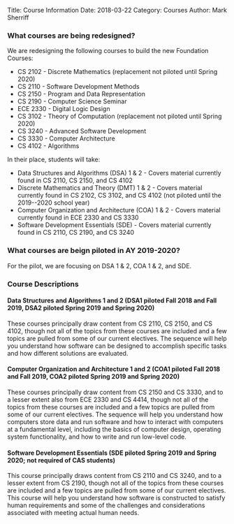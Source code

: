 Title: Course Information
Date: 2018-03-22
Category: Courses
Author: Mark Sherriff

### What courses are being redesigned?

We are redesigning the following courses to build the new Foundation Courses:

* CS 2102 - Discrete Mathematics (replacement not piloted until Spring 2020)
* CS 2110 - Software Development Methods
* CS 2150 - Program and Data Representation
* CS 2190 - Computer Science Seminar
* ECE 2330 - Digital Logic Design
* CS 3102 - Theory of Computation (replacement not piloted until Spring 2020)
* CS 3240 - Advanced Software Development
* CS 3330 - Computer Architecture
* CS 4102 - Algorithms

In their place, students will take:

* Data Structures and Algorithms (DSA) 1 & 2 - Covers material currently found in CS 2110, CS 2150, and CS 4102
* Discrete Mathematics and Theory (DMT) 1 & 2 - Covers material currently found in CS 2102, CS 3102, and CS 4102  (not piloted until the 2019--2020 school year)
* Computer Organization and Architecture (COA) 1 & 2 - Covers material currently found in ECE 2330 and CS 3330
* Software Development Essentials (SDE) - Covers material currently found in CS 2110, CS 2190, and CS 3240

### What courses are beign piloted in AY 2019-2020?

For the pilot, we are focusing on DSA 1 & 2, COA 1 & 2, and SDE.

### Course Descriptions

#### Data Structures and Algorithms 1 and 2 (DSA1 piloted Fall 2018 and Fall 2019, DSA2 piloted Spring 2019 and Spring 2020)
These courses principally draw content from CS 2110, CS 2150, and CS 4102, though not all of the topics from these courses are included and a few topics are pulled from some of our current electives. The sequence will help you understand how software can be designed to accomplish specific tasks and how different solutions are evaluated.

#### Computer Organization and Architecture 1 and 2 (COA1 piloted Fall 2018 and Fall 2019, COA2 piloted Spring 2019 and Spring 2020)
These courses principally draw content from CS 2150 and CS 3330, and to a lesser extent also from ECE 2330 and CS 4414, though not all of the topics from these courses are included and a few topics are pulled from some of our current electives. The sequence will help you understand how computers store data and run software and how to interact with computers at a fundamental level, including the basics of computer design, operating system functionality, and how to write and run low-level code.

#### Software Development Essentials (SDE piloted Spring 2019 and Spring 2020; not required of CAS students)
This course principally draws content from CS 2110 and CS 3240, and to a lesser extent from CS 2190, though not all of the topics from these courses are included and a few topics are pulled from some of our current electives. This course will help you understand how software is constructed to satisfy human requirements and some of the challenges and considerations associated with meeting actual human needs.
